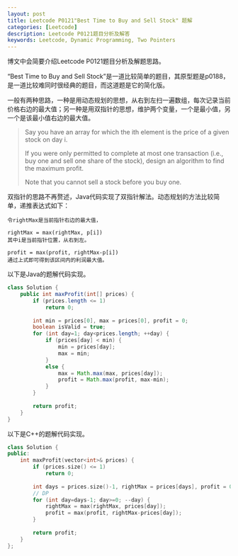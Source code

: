 ```yaml
---
layout: post
title: Leetcode P0121"Best Time to Buy and Sell Stock" 题解
categories: [Leetcode]
description: Leetcode P0121题目分析及解答
keywords: Leetcode, Dynamic Programming, Two Pointers
---
```


博文中会简要介绍Leetcode P0121题目分析及解题思路。

“Best Time to Buy and Sell Stock”是一道比较简单的题目，其原型题是p0188，是一道比较难同时很经典的题目，而这道题是它的简化版。

一般有两种思路，一种是用动态规划的思想，从右到左扫一遍数组，每次记录当前价格右边的最大值；另一种是用双指针的思想，维护两个变量，一个是最小值，另一个是该最小值右边的最大值。

> Say you have an array for which the ith element is the price of a given stock on day i.
> 
> If you were only permitted to complete at most one transaction (i.e., buy one and sell one share of the stock), design an algorithm to find the maximum profit.
> 
> Note that you cannot sell a stock before you buy one.

双指针的思路不再赘述，Java代码实现了双指针解法。动态规划的方法比较简单，递推表达式如下：
```
令rightMax是当前指针右边的最大值，

rightMax = max(rightMax, p[i])
其中i是当前指针位置，从右到左。

profit = max(profit, rightMax-p[i])
通过上式即可得到该区间内的利润最大值。
```

以下是Java的题解代码实现。
```java
class Solution {
    public int maxProfit(int[] prices) {
        if (prices.length <= 1)
            return 0;
        
        int min = prices[0], max = prices[0], profit = 0;
        boolean isValid = true;
        for (int day=1; day<prices.length; ++day) {
            if (prices[day] < min) {
                min = prices[day];
                max = min;
            }
            else {
                max = Math.max(max, prices[day]);
                profit = Math.max(profit, max-min);
            }
        }
        
        return profit;
    }
}
```

以下是C++的题解代码实现。
```cpp
class Solution {
public:
    int maxProfit(vector<int>& prices) {
        if (prices.size() <= 1)
            return 0;
        
        int days = prices.size()-1, rightMax = prices[days], profit = 0;
        // DP
        for (int day=days-1; day>=0; --day) {
            rightMax = max(rightMax, prices[day]);
            profit = max(profit, rightMax-prices[day]);
        }
        
        return profit;
    }
};
```
